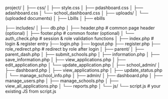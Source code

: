 project/
│
├── css/
│   ├── style.css
│   ├── pdashboard.css
│   ├── adashboard.css
│   └── school_dashboard.css
│
├── uploads/
│   └── (uploaded documents)
│   ├── Lbills
│   ├── ebills

├── includes/
│   ├── db.php
│   ├── header.php             # common page header (optional)
│   ├── footer.php             # common footer (optional)
│   └── auth_check.php         # session & role validation functions
│
├── index.php                  # login & register entry
├── login.php
├── logout.php
├── register.php
├── role_redirect.php          # redirect by role after login
│
├── parent/
│   ├── parent_dash.php
│   ├── submit_schools.php
│   ├── information.php
│   ├── save_information.php
│   ├── view_applications.php
│   ├── edit_application.php
│   └── update_application.php
│
├── school_admin/
│   ├── dashboard.php
│   ├── view_applications.php
│   ├── update_status.php
│   └── manage_school_info.php
│
├── admin/
│   ├── dashboard.php
│   ├── manage_users.php
│   ├── manage_schools.php
│   ├── view_all_applications.php
│   └── reports.php
│
└── js/
    └── script.js             # your existing JS from script.js
